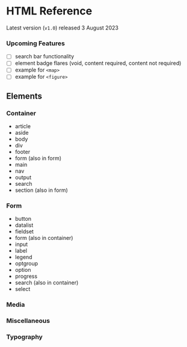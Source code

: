 # HTML Reference
Latest version (`v1.0`) released 3 August 2023

### Upcoming Features
- [ ] search bar functionality
- [ ] element badge flares (void, content required, content not required)
- [ ] example for `<map>`
- [ ] example for `<figure>`

## Elements
### Container
* article
* aside
* body
* div
* footer
* form (also in form)
* main
* nav
* output
* search
* section (also in form)
### Form
* button
* datalist
* fieldset
* form (also in container)
* input
* label
* legend
* optgroup
* option
* progress
* search (also in container)
* select
### Media
### Miscellaneous
### Typography
